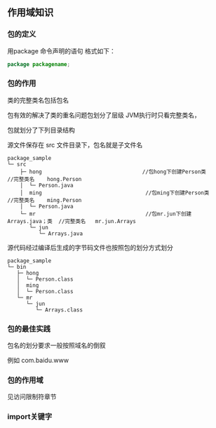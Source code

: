 ## 作用域知识

### 包的定义

用package 命令声明的语句   格式如下：

```java
package packagename;
```

### 包的作用

类的完整类名包括包名

包有效的解决了类的重名问题包划分了层级   JVM执行时只看完整类名，

包就划分了下列目录结构

源文件保存在 src 文件目录下，包名就是子文件名

```ascii
package_sample
└─ src
    ├─ hong                                //包hong下创建Person类           //完整类名    hong.Person
    │  └─ Person.java														
    │  ming									//包ming下创建Person类          //完整类名    ming.Person
    │  └─ Person.java
    └─ mr									//包mr.jun下创建Arrays.java；类  //完整类名   mr.jun.Arrays
       └─ jun
          └─ Arrays.java
```

源代码经过编译后生成的字节码文件也按照包的划分方式划分

```ascii
package_sample
└─ bin
   ├─ hong
   │  └─ Person.class
   │  ming
   │  └─ Person.class
   └─ mr
      └─ jun
         └─ Arrays.class
```

### 包的最佳实践

包名的划分要求一般按照域名的倒叙

例如     com.baidu.www   

### 包的作用域

见访问限制符章节

### import关键字

